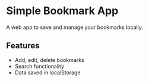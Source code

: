 # Simple Bookmark App

A web app to save and manage your bookmarks locally.

## Features
- Add, edit, delete bookmarks
- Search functionality
- Data saved in localStorage
